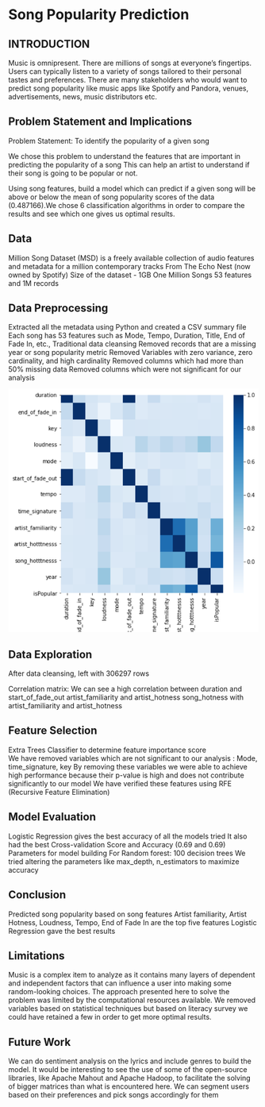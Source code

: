 # Song Popularity Prediction

## INTRODUCTION
Music is omnipresent. 
There are millions of songs at everyone’s fingertips. 
Users can typically listen to a variety of songs tailored to their personal tastes and preferences. 
There are many stakeholders who would want to predict song popularity like music apps like Spotify and Pandora, venues, advertisements, news, music distributors etc.


## Problem Statement and Implications 
Problem Statement: To identify the popularity of a given song

We chose this problem to understand the features that are important in predicting the popularity of a song
This can help an artist to understand if their song is going to be popular or not.

Using song features, build a model which can predict if a given song will be above or below the mean of song popularity scores of the data (0.487166).We chose 6 classification algorithms in order to compare the results and see which one gives us optimal results.


## Data
Million Song Dataset (MSD) is a freely available collection of audio features and metadata for a million contemporary tracks 
From The Echo Nest (now owned by Spotify) 
Size of the dataset - 1GB
One Million Songs 
53 features and 1M records


## Data Preprocessing
Extracted all the metadata using Python and created a CSV summary file 
Each song has 53 features such as Mode, Tempo, Duration, Title, End of Fade In, etc.,
Traditional data cleansing 
Removed records that are a missing year or song popularity metric 
Removed Variables with zero variance, zero cardinality, and high cardinality 
Removed columns which had more than 50% missing data
Removed columns which were not significant for our analysis

![](images/Picture1.png)

## Data Exploration
After data cleansing, left with 306297 rows 

Correlation matrix: 
We can see a high correlation between
duration and  start_of_fade_out
artist_familiarity and artist_hotness
song_hotness with artist_familiarity and artist_hotness


## Feature Selection
Extra Trees Classifier to determine feature importance score  
We have removed variables which are not significant to our analysis :
Mode, time_signature, key
By removing these variables we were able to achieve high performance because their p-value is high and does not contribute significantly to our model
We have verified these features using RFE (Recursive Feature Elimination)


## Model Evaluation
Logistic Regression gives the best accuracy of all the models tried
It also had the best Cross-validation Score and  Accuracy (0.69 and 0.69)
Parameters for model building
For Random forest: 100 decision trees
We tried altering the parameters like max_depth, n_estimators to maximize accuracy


## Conclusion
Predicted song popularity based on song features 
Artist familiarity, Artist Hotness, Loudness, Tempo, End of Fade In are the top five features 
Logistic Regression gave the best results 


## Limitations
Music is a complex item to analyze as it contains many layers of dependent and independent factors that can influence a user into making some random-looking choices. 
The approach presented here to solve the problem was limited by the computational resources available.
We removed variables based on statistical techniques but based on literacy survey we could have retained a few in order to get more optimal results.


## Future Work
We can do sentiment analysis on the lyrics and include genres to build the model.
It would be interesting to see the use of some of the open-source libraries, like Apache Mahout and Apache Hadoop, to facilitate the solving of bigger matrices than what is encountered here. 
We can segment users based on their preferences and pick songs accordingly for them
